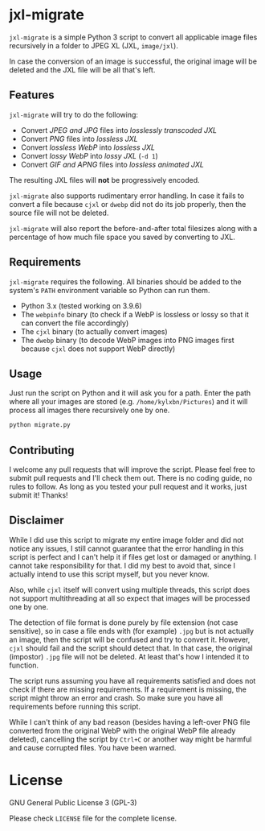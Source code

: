 # jxl-migrate

`jxl-migrate` is a simple Python 3 script to convert all applicable image files recursively in a folder to JPEG XL (JXL, `image/jxl`).

In case the conversion of an image is successful, the original image will be deleted and the JXL file will be all that's left.

## Features

`jxl-migrate` will try to do the following:

* Convert *JPEG and JPG* files into *losslessly transcoded JXL*
* Convert *PNG* files into *lossless JXL*
* Convert *lossless WebP* into *lossless JXL*
* Convert *lossy WebP* into *lossy JXL* (`-d 1`)
* Convert *GIF and APNG* files into *lossless animated JXL*

The resulting JXL files will **not** be progressively encoded.

`jxl-migrate` also supports rudimentary error handling. In case it fails to convert a file because `cjxl` or `dwebp` did not do its job properly, then the source file will not be deleted.

`jxl-migrate` will also report the before-and-after total filesizes along with a percentage of how much file space you saved by converting to JXL.

## Requirements

`jxl-migrate` requires the following. All binaries should be added to the system's `PATH` environment variable so Python can run them.

* Python 3.x (tested working on 3.9.6)
* The `webpinfo` binary (to check if a WebP is lossless or lossy so that it can convert the file accordingly)
* The `cjxl` binary (to actually convert images)
* The `dwebp` binary (to decode WebP images into PNG images first because `cjxl` does not support WebP directly)

## Usage

Just run the script on Python and it will ask you for a path. Enter the path where all your images are stored (e.g. `/home/kylxbn/Pictures`) and it will process all images there recursively one by one.

```sh
python migrate.py
```

## Contributing

I welcome any pull requests that will improve the script. Please feel free to submit pull requests and I'll check them out. There is no coding guide, no rules to follow. As long as you tested your pull request and it works, just submit it! Thanks!

## Disclaimer

While I did use this script to migrate my entire image folder and did not notice any issues, I still cannot guarantee that the error handling in this script is perfect and I can't help it if files get lost or damaged or anything. I cannot take responsibility for that. I did my best to avoid that, since I actually intend to use this script myself, but you never know.

Also, while `cjxl` itself will convert using multiple threads, this script does not support multithreading at all so expect that images will be processed one by one.

The detection of file format is done purely by file extension (not case sensitive), so in case a file ends with (for example) `.jpg` but is not actually an image, then the script will be confused and try to convert it. However, `cjxl` should fail and the script should detect that. In that case, the original (impostor) `.jpg` file will not be deleted. At least that's how I intended it to function.

The script runs assuming you have all requirements satisfied and does not check if there are missing requirements. If a requirement is missing, the script might throw an error and crash. So make sure you have all requirements before running this script.

While I can't think of any bad reason (besides having a left-over PNG file converted from the original WebP with the original WebP file already deleted), cancelling the script by `Ctrl+C` or another way might be harmful and cause corrupted files. You have been warned.

# License

GNU General Public License 3 (GPL-3)

Please check `LICENSE` file for the complete license.
